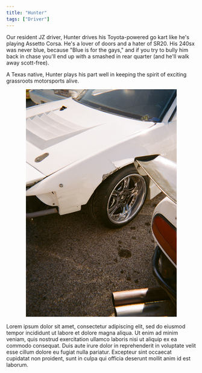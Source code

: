 ```yaml
---
title: "Hunter"
tags: ["Driver"]
---
```



Our resident JZ driver, Hunter drives his Toyota-powered go kart like he's playing Assetto Corsa. He's a lover of doors and a hater of SR20. His 240sx was never blue, because "Blue is for the gays," and if you try to bully him back in chase you'll end up with a smashed in rear quarter (and he'll walk away scott-free). 

A Texas native, Hunter plays his part well in keeping the spirit of exciting grassroots motorsports alive. 
<p align="center"><img src="img0.jpg" alt="such logo" width="400"/></p>
Lorem ipsum dolor sit amet, consectetur adipiscing elit, sed do eiusmod tempor incididunt ut labore et dolore magna aliqua. Ut enim ad minim veniam, quis nostrud exercitation ullamco laboris nisi ut aliquip ex ea commodo consequat. Duis aute irure dolor in reprehenderit in voluptate velit esse cillum dolore eu fugiat nulla pariatur. Excepteur sint occaecat cupidatat non proident, sunt in culpa qui officia deserunt mollit anim id est laborum.